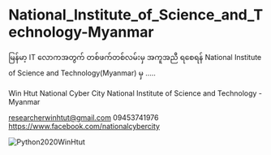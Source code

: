 # National_Institute_of_Science_and_Technology-Myanmar
မြန်မာ့ IT လောကအတွက် တစ်ဖက်တစ်လမ်းမှ အကူအညီ ရစေရန် National Institute of Science and Technology(Myanmar) မှ .....

Win Htut
National Cyber City
National Institute of Science and Technology - Myanmar

researcherwinhtut@gmail.com
09453741976
https://www.facebook.com/nationalcybercity

![Python2020WinHtut](https://user-images.githubusercontent.com/29735267/224937353-675b7766-0b44-4bda-b3fd-5c37e09cb1e4.png)

